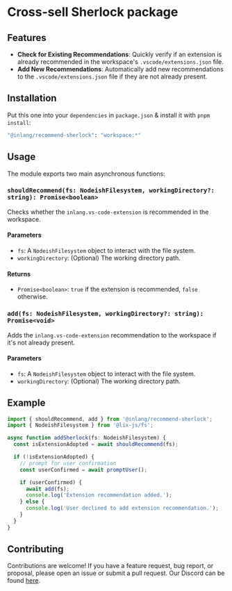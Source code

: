# Cross-sell Sherlock package

## Features

- **Check for Existing Recommendations**: Quickly verify if an extension is already recommended in the workspace's `.vscode/extensions.json` file.
- **Add New Recommendations**: Automatically add new recommendations to the `.vscode/extensions.json` file if they are not already present.

## Installation

Put this one into your `dependencies` in `package.json` & install it with `pnpm install`:

```bash
"@inlang/recommend-sherlock": "workspace:*"
```

## Usage

The module exports two main asynchronous functions:

### `shouldRecommend(fs: NodeishFilesystem, workingDirectory?: string): Promise<boolean>`

Checks whether the `inlang.vs-code-extension` is recommended in the workspace.

#### Parameters

- `fs`: A `NodeishFilesystem` object to interact with the file system.
- `workingDirectory`: (Optional) The working directory path.

#### Returns

- `Promise<boolean>`: `true` if the extension is recommended, `false` otherwise.

### `add(fs: NodeishFilesystem, workingDirectory?: string): Promise<void>`

Adds the `inlang.vs-code-extension` recommendation to the workspace if it's not already present.

#### Parameters

- `fs`: A `NodeishFilesystem` object to interact with the file system.
- `workingDirectory`: (Optional) The working directory path.

## Example

```typescript
import { shouldRecommend, add } from '@inlang/recommend-sherlock';
import { NodeishFilesystem } from '@lix-js/fs';

async function addSherlock(fs: NodeishFilesystem) {
  const isExtensionAdopted = await shouldRecommend(fs);

  if (!isExtensionAdopted) {
    // prompt for user confirmation
    const userConfirmed = await promptUser();

    if (userConfirmed) {
      await add(fs);
      console.log('Extension recommendation added.');
    } else {
      console.log('User declined to add extension recommendation.');
    }
  }
}
```

## Contributing

Contributions are welcome! If you have a feature request, bug report, or proposal, please open an issue or submit a pull request. Our Discord can be found [here](https://discord.gg/CNPfhWpcAa).